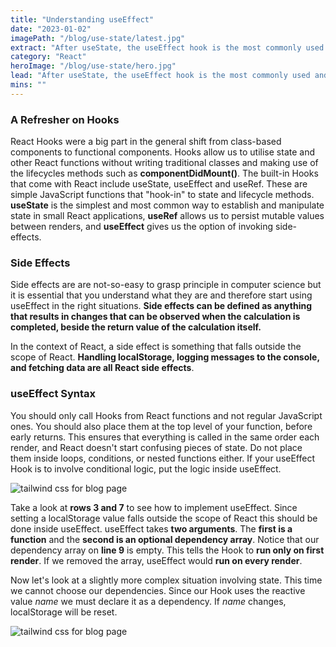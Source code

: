 ```yaml
---
title: "Understanding useEffect"
date: "2023-01-02"
imagePath: "/blog/use-state/latest.jpg"
extract: "After useState, the useEffect hook is the most commonly used and necessary to understand. Once you get your head around when to use it, you will realise how important..."
category: "React"
heroImage: "/blog/use-state/hero.jpg"
lead: "After useState, the useEffect hook is the most commonly used and necessary to understand. Once you get your head around when to use it, you will realise how important it is."
mins: ""
---
```


### A Refresher on Hooks

React Hooks were a big part in the general shift from class-based components to functional components. Hooks allow us to utilise state and other React functions without writing traditional classes and making use of the lifecycles methods such as **componentDidMount()**. The built-in Hooks that come with React include useState, useEffect and useRef. These are simple JavaScript functions that "hook-in" to state and lifecycle methods. **useState** is the simplest and most common way to establish and manipulate state in small React applications, **useRef** allows us to persist mutable values between renders, and **useEffect** gives us the option of invoking side-effects.

### Side Effects

Side effects are are not-so-easy to grasp principle in computer science but it is essential that you understand what they are and therefore start using useEffect in the right situations. **Side effects can be defined as anything that results in changes that can be observed when the calculation is completed, beside the return value of the calculation itself.**

In the context of React, a side effect is something that falls outside the scope of React. **Handling localStorage, logging messages to the console, and fetching data are all React side effects**.

### useEffect Syntax

You should only call Hooks from React functions and not regular JavaScript ones. You should also place them at the top level of your function, before early returns. This ensures that everything is called in the same order each render, and React doesn't start confusing pieces of state. Do not place them inside loops, conditions, or nested functions either. If your useEffect Hook is to involve conditional logic, put the logic inside useEffect.

![tailwind css for blog page](/blog/use-state/first.jpg)

Take a look at **rows 3 and 7** to see how to implement useEffect. Since setting a localStorage value falls outside the scope of React this should be done inside useEffect. useEffect takes **two arguments**. The **first is a function** and the **second is an optional dependency array**. Notice that our dependency array on **line 9** is empty. This tells the Hook to **run only on first render**. If we removed the array, useEffect would **run on every render**.

Now let's look at a slightly more complex situation involving state. This time we cannot choose our dependencies. Since our Hook uses the reactive value _name_ we must declare it as a dependency. If _name_ changes, localStorage will be reset.

![tailwind css for blog page](/blog/use-state/second.jpg)
